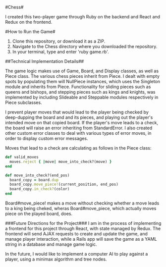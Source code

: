 #Chess#

I created this two-player game through Ruby on the backend and React and Redux on the frontend.

#How to Run the Game#
1. Clone this repository, or download it as a ZIP.
2. Navigate to the Chess directory where you downloaded the repository.
3. In your terminal, type and enter 'ruby game.rb'.

##Technical Implementation Details##

The game logic makes use of Game, Board, and Display classes, as well as Piece class. The various chess pieces inherit from Piece. I dealt with empty spots by populating them will NullPiece instances, which uses the Singleton module and inherits from Piece. Functionality for sliding pieces such as queens and bishops, and stepping pieces such as kings and knights, was implemented by including Slideable and Steppable modules respectively in Piece subclasses.

I prevent player moves that would lead to the player being checked by deep-dupping the board and and its pieces, and playing out the player's intended move on that copied board. If the player's move leads to a check, the board will raise an error inheriting from StandardError. I also created other custom error classes to deal with various types of error moves, in order to display custom error messages.

Moves that lead to a check are calculating as follows in the Piece class:

```ruby
def valid_moves
  moves.reject { |move| move_into_check?(move) }
end

def move_into_check?(end_pos)
  board_copy = board.dup
  board_copy.move_piece!(current_position, end_pos)
  board_copy.in_check?(color)
end
```

Board#move_piece! makes a move without checking whether a move leads to a king being cheked, wheras Board#move_piece, which actually moves piece on the played board, does.

###Future Directions for the Project###
I am in the process of implementing a frontend for this project through React, with state managed by Redux. The frontend will send AJAX requests to create and update the game, and manage player interaction, while a Rails app will save the game as a YAML string in a database and manage game logic.

In the future, I would like to implement a computer AI to play against a player, using a minimax algorithm and tree nodes.

